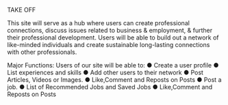 TAKE OFF

This site will serve as a hub where users can create professional connections, discuss issues related to business & employment, & further their professional development. Users will be able to build out a network of like-minded individuals and create sustainable long-lasting connections with other professionals.

Major Functions:
Users of our site will be able to:
● Create a user profile
● List experiences and skills
● Add other users to their network
● Post Articles, Videos or Images.
● Like,Comment and Reposts on Posts
● Post a job. 
● List of Recommended Jobs and Saved Jobs
● Like,Comment and Reposts on Posts

